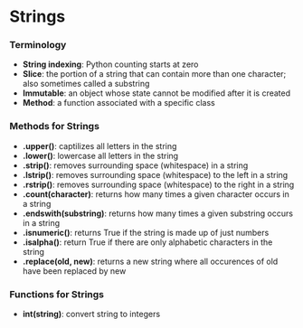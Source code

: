 # Strings

### Terminology
- __String indexing__: Python counting starts at zero
- __Slice__: the portion of a string that can contain more than one character; also sometimes called a substring
- __Immutable__: an object whose state cannot be modified after it is created
- __Method__: a function associated with a specific class

### Methods for Strings
- __.upper()__: captilizes all letters in the string
- __.lower()__: lowercase all letters in the string
- __.strip()__: removes surrounding space (whitespace) in a string
- __.lstrip()__: removes surrounding space (whitespace) to the left in a string
- __.rstrip()__: removes surrounding space (whitespace) to the right in a string
- __.count(character)__: returns how many times a given character occurs in a string
- __.endswith(substring)__: returns how many times a given substring occurs in a string
- __.isnumeric()__: returns True if the string is made up of just numbers
- __.isalpha()__: return True if there are only alphabetic characters in the string
- __.replace(old, new)__: returns a new string where all occurences of old have been replaced by new

### Functions for Strings
- __int(string)__: convert string to integers
